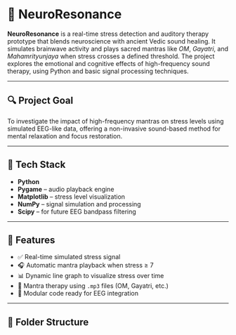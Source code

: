 # 🧠 NeuroResonance

**NeuroResonance** is a real-time stress detection and auditory therapy prototype that blends neuroscience with ancient Vedic sound healing. It simulates brainwave activity and plays sacred mantras like *OM*, *Gayatri*, and *Mahamrityunjaya* when stress crosses a defined threshold. The project explores the emotional and cognitive effects of high-frequency sound therapy, using Python and basic signal processing techniques.

---

## 🔍 Project Goal

To investigate the impact of high-frequency mantras on stress levels using simulated EEG-like data, offering a non-invasive sound-based method for mental relaxation and focus restoration.

---

## 🧰 Tech Stack

- **Python**
- **Pygame** – audio playback engine
- **Matplotlib** – stress level visualization
- **NumPy** – signal simulation and processing
- **Scipy** – for future EEG bandpass filtering

---

## 🎯 Features

- ✅ Real-time simulated stress signal
- 🎧 Automatic mantra playback when stress ≥ 7
- 📊 Dynamic line graph to visualize stress over time
- 🧘 Mantra therapy using `.mp3` files (OM, Gayatri, etc.)
- 🔁 Modular code ready for EEG integration

---

## 📁 Folder Structure

